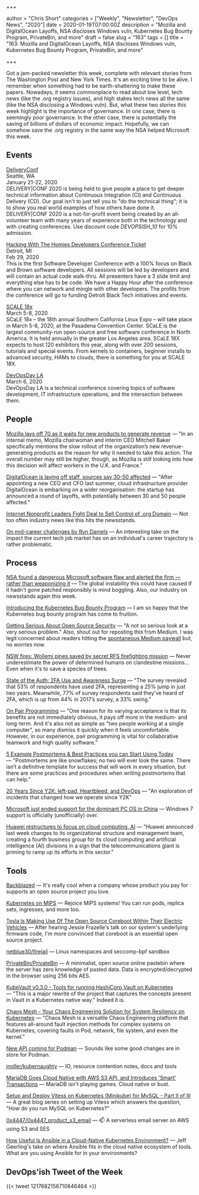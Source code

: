 +++

author = "Chris Short"
categories = ["Weekly", "Newsletter", "DevOps News", "2020"]
date = 2020-01-19T07:00:00Z
description = "Mozilla and DigitalOcean Layoffs, NSA discloses Windows vuln, Kubernetes Bug Bounty Program, PrivateBin, and more"
draft = false
slug = "163"
tags = []
title = "163: Mozilla and DigitalOcean Layoffs, NSA discloses Windows vuln, Kubernetes Bug Bounty Program, PrivateBin, and more"

+++

Got a jam-packed newsletter this week, complete with relevant stories from The Washington Post and New York Times. It's an exciting time to be alive. I remember when something had to be earth-shattering to make these papers. Nowadays, it seems commonplace to read about low level, tech news (like the .org registry issues), and high stakes tech news all the same (like the NSA disclosing a Windows vuln). But, what these two stories this week highlight is the importance of governance. In one case, there is seemingly poor governance. In the other case, there is potentially the saving of billions of dollars of economic impact. Hopefully, we can somehow save the .org registry in the same way the NSA helped Microsoft this week.

## Events

[DeliveryConf](https://www.deliveryconf.com/)  
Seattle, WA  
January 21-22, 2020  
DELIVERY|CONF 2020 is being held to give people a place to get deeper technical information about Continuous Integration (CI) and Continuous Delivery (CD). Our goal isn't to just tell you to "do the technical thing"; it is to show you real world examples of how others have done it. DELIVERY|CONF 2020 is a not-for-profit event being created by an all-volunteer team with many years of experience both in the technology and with creating conferences. Use discount code *DEVOPSISH_10* for 10% admission.

[Hacking With The Homies Developers Conference Ticket](https://www.eventbrite.com/e/hacking-with-the-homies-developers-conference-tickets-83203845943)  
Detroit, MI  
Feb 29, 2020  
This is the first Software Developer Conference with a 100% focus on Black and Brown software developers. All sessions will be led by developers and will contain an actual code walk-thru. All presenters have a 3 slide limit and everything else has to be code. We have a Happy Hour after the conference where you can network and mingle with other developers. The profits from the conference will go to funding Detroit Black Tech initiatives and events.

[SCALE 18x](www.socallinuxexpo.org)  
March 5-8, 2020  
SCaLE 18x – the 18th annual Southern California Linux Expo – will take place in March 5-8, 2020, at the Pasadena Convention Center. SCaLE is the largest community-run open-source and free software conference in North America. It is held annually in the greater Los Angeles area. SCaLE 18X expects to host 120 exhibitors this year, along with over 200 sessions, tutorials and special events. From kernels to containers, beginner installs to advanced security, HAMs to clouds, there is something for you at SCALE 18X.

[DevOpsDay LA](https://devopsdays.org/events/2020-los-angeles/)  
March 6, 2020  
DevOpsDay LA is a technical conference covering topics of software development, IT infrastructure operations, and the intersection between them.

## People

[Mozilla lays off 70 as it waits for new products to generate revenue](https://techcrunch.com/2020/01/15/mozilla-lays-off-70-as-it-waits-for-subscription-products-to-generate-revenue/) — "In an internal memo, Mozilla chairwoman and interim CEO Mitchell Baker specifically mentions the slow rollout of the organization’s new revenue-generating products as the reason for why it needed to take this action. The overall number may still be higher, though, as Mozilla is still looking into how this decision will affect workers in the U.K. and France."

[DigitalOcean is laying off staff, sources say 30-50 affected](https://techcrunch.com/2020/01/17/digitalocean-layoffs/) — "After appointing a new CEO and CFO last summer, cloud infrastructure provider DigitalOcean is embarking on a wider reorganisation: the startup has announced a round of layoffs, with potentially between 30 and 50 people affected."

[Internet Nonprofit Leaders Fight Deal to Sell Control of .org Domain](https://www.nytimes.com/reuters/2020/01/10/technology/09reuters-internet-domain-sale.html) — Not too often industry news like this hits the newsstands.

[On mid-career challenges by Ryn Daniels](https://www.ryn.works/blog/on-mid-career-challenges) — An interesting take on the impact the current tech job market has on an individual's career trajectory is rather problematic.

## Process

[NSA found a dangerous Microsoft software flaw and alerted the firm — rather than weaponizing it](https://www.washingtonpost.com/national-security/nsa-found-a-dangerous-microsoft-software-flaw-and-alerted-the-firm--rather-than-weaponize-it/2020/01/14/f024c926-3679-11ea-bb7b-265f4554af6d_story.html) — The global instability this could have caused if it hadn't gone patched responsibly is mind boggling. Also, our industry on newsstands again this week.

[Introducing the Kubernetes Bug Bounty Program](https://www.cncf.io/blog/2020/01/14/introducing-the-kubernetes-bug-bounty-program/) — I am so happy that the Kubernetes bug bounty program has come to fruition.

[Getting Serious About Open Source Security](https://cd.foundation/blog/2020/01/15/getting-serious-about-open-source-security/) — "A not so serious look at a very serious problem." Also, shout out for reposting this from Medium. I was legit concerned about readers hitting the [spontaneous Medium paywall](https://nomedium.dev) but, no worries now.

[NSW fires: Wollemi pines saved by secret RFS firefighting mission](https://www.smh.com.au/environment/conservation/incredible-secret-firefighting-mission-saves-famous-dinosaur-trees-20200115-p53rom.html) — Never underestimate the power of determined humans on clandestine missions... Even when it's to save a species of trees.

[State of the Auth: 2FA Use and Awareness Surge](https://duo.com/blog/2fa-use-and-awareness-surge) — "The survey revealed that 53% of respondents have used 2FA, representing a 25% jump in just two years. Meanwhile, 77% of survey respondents said they’ve heard of 2FA, which is up from 44% in 2017’s survey, a 33% swing."

[On Pair Programming](https://martinfowler.com/articles/on-pair-programming.html) — "One reason for its varying acceptance is that its benefits are not immediately obvious, it pays off more in the medium- and long-term. And it's also not as simple as "two people working at a single computer", so many dismiss it quickly when it feels uncomfortable. However, in our experience, pair programming is vital for collaborative teamwork and high quality software."

[5 Example Postmortems & Best Practices you can Start Using Today](https://www.blameless.com/5-best-practices-nailing-postmortems/) — "Postmortems are like snowflakes; no two will ever look the same. There isn’t a definitive template for success that will work in every situation, but there are some practices and procedures when writing postmortems that can help."

[20 Years Since Y2K: left-pad, Heartbleed, and DevOps](https://www.transposit.com/blog/2020.01.15-left-pad-heartbleed-and-devops/) — "An exploration of incidents that changed how we operate since Y2K"

[Microsoft just ended support for the dominant PC OS in China](https://www.abacusnews.com/china-tech-city/microsoft-just-ended-support-dominant-pc-os-china/article/3045984) — Windows 7 support is officially (unofficially) over.

[Huawei restructures to focus on cloud computing, AI](https://technode.com/2020/01/14/huawei-makes-changes-to-organizational-structure-highlighting-cloud-computing-ai/) — "Huawei announced last week changes to its organizational structure and management team, creating a fourth business group for its cloud computing and artificial intelligence (AI) divisions in a sign that the telecommunications giant is priming to ramp up its efforts in this sector."

## Tools

[Backblazed](https://daniel.haxx.se/blog/2020/01/14/backblazed/) — It's really cool when a company whose product you pay for supports an open source project you love.

[Kubernetes on MIPS](https://kubernetes.io/blog/2020/01/15/kubernetes-on-mips/) — Rejoice MIPS systems! You can run pods, replica sets, ingresses, and more too.

[Tesla Is Making Use Of The Open Source Coreboot Within Their Electric Vehicles](https://www.phoronix.com/scan.php?page=news_item&px=Tesla-Uses-Coreboot) — After hearing Jessie Frazelle's talk on our system's underlying firmware code, I'm more convinced that coreboot is an essential open source project.

[netblue30/firejail](https://github.com/netblue30/firejail) — Linux namespaces and seccomp-bpf sandbox

[PrivateBin/PrivateBin](https://github.com/PrivateBin/PrivateBin) — A minimalist, open source online pastebin where the server has zero knowledge of pasted data. Data is encrypted/decrypted in the browser using 256 bits AES.

[KubeVault v0.3.0 - Tools for running HashiCorp Vault on Kubernetes](https://blog.byte.builders/post/kubevault-v0.3.0/) — "This is a major rewrite of the project that captures the concepts present in Vault in a Kubernetes native way." Indeed it is.

[Chaos Mesh - Your Chaos Engineering Solution for System Resiliency on Kubernetes](https://pingcap.com/blog/chaos-mesh-your-chaos-engineering-solution-for-system-resiliency-on-kubernetes/) — "Chaos Mesh is a versatile Chaos Engineering platform that features all-around fault injection methods for complex systems on Kubernetes, covering faults in Pod, network, file system, and even the kernel."

[New API coming for Podman](https://podman.io/releases/2020/01/17/podman-new-api.html) — Sounds like some good changes are in store for Podman.

[jnoller/kubernaughty](https://github.com/jnoller/kubernaughty) — IO, resource contention notes, docs and tools

[MariaDB Goes Cloud Native with AWS S3 API, and Introduces 'Smart' Transactions](https://thenewstack.io/mariadb-goes-cloud-native-with-aws-s3-api-and-introduces-smart-transactions/) — MariaDB isn't playing games. Cloud native or bust.

[Setup and Deploy Vitess on Kubernetes (Minikube) for MySQL - Part II of III](https://www.percona.com/blog/2020/01/14/setup-and-deploy-vitess-on-kubernetes-minikube-for-mysql-part-ii-of-iii/) — A great blog series on setting up Vitess which answers the question, "How do you run MySQL on Kubernetes?"

[0x4447/0x4447_product_s3_email](https://github.com/0x4447/0x4447_product_s3_email) — 📫 A serverless email server on AWS using S3 and SES

[How Useful Is Ansible in a Cloud-Native Kubernetes Environment?](https://www.ansible.com/blog/how-useful-is-ansible-in-a-cloud-native-kubernetes-environment) — Jeff Geerling's take on where Ansible fits in the cloud native ecosystem of tools. What are you using Ansible for in your environments?

## DevOps'ish Tweet of the Week

{{< tweet 1217682156710846464 >}}
